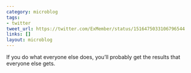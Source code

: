 ```yaml
---
category: microblog
tags:
- twitter
tweet_url: https://twitter.com/ExMember/status/1516475033106796544
links: []
layout: microblog
---
```

If you do what everyone else does, you’ll probably get the results that everyone else gets.
